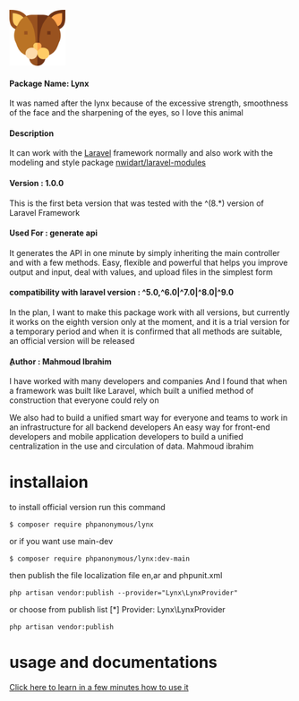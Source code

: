  <p align="left">
        <img  width="100" height="100" src="https://github.com/arabnewscms/lynx/blob/main/lynx.png" /> 
 
 </p>
 
 

#### Package Name: Lynx
 

It was named after the lynx because of the excessive strength, smoothness of the face and the sharpening of the eyes, so I love this animal

#### Description

It can work with the <a href="https://laravel.com" target="_blank">Laravel</a> framework normally and also work with the modeling and style package <a href="https://nwidart.com/laravel-modules/v6/introduction" target="_blank">nwidart/laravel-modules</a>


#### Version : 1.0.0

This is the first beta version that was tested with the ^(8.*) version of Laravel Framework
#### Used For : generate api

It generates the API in one minute by simply inheriting the main controller and with a few methods. Easy, flexible and powerful that helps you improve output and input, deal with values, and upload files in the simplest form


#### compatibility with laravel version :  ^5.0,^6.0|^7.0|^8.0|^9.0 

In the plan, I want to make this package work with all versions, but currently it works on the eighth version only at the moment, and it is a trial version for a temporary period and when it is confirmed that all methods are suitable, an official version will be released

#### ِAuthor : Mahmoud Ibrahim


I have worked with many developers and companies
And I found that when a framework was built like Laravel, which built a unified method of construction that everyone could rely on

We also had to build a unified smart way for everyone and teams to work in an infrastructure for all backend developers
An easy way for front-end developers and mobile application developers to build a unified centralization in the use and circulation of data.
Mahmoud ibrahim

# installaion 
to install official version run this command
```
$ composer require phpanonymous/lynx
```
or if you want use main-dev
```
$ composer require phpanonymous/lynx:dev-main
```
then publish the file localization file en,ar and phpunit.xml
```
php artisan vendor:publish --provider="Lynx\LynxProvider"
```
or choose from publish list
[*] Provider: Lynx\LynxProvider
```
php artisan vendor:publish
```

# usage and documentations
<a href="https://github.com/arabnewscms/lynx/wiki">Click here to learn in a few minutes how to use it</a>




